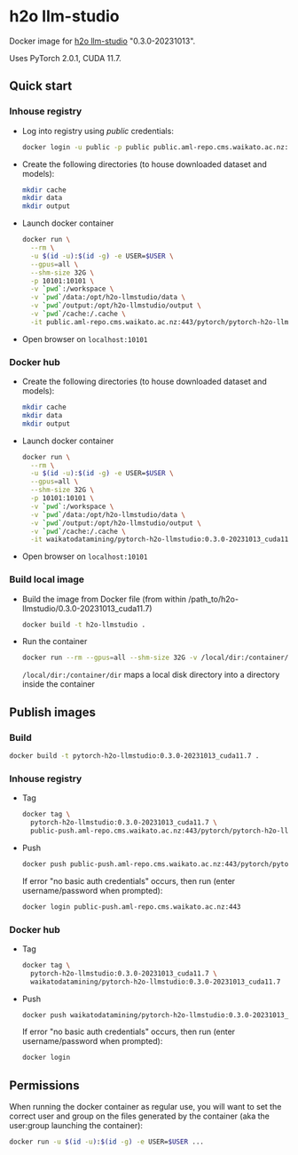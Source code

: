# h2o llm-studio

Docker image for [h2o llm-studio](https://github.com/h2oai/h2o-llmstudio) "0.3.0-20231013".

Uses PyTorch 2.0.1, CUDA 11.7.

## Quick start

### Inhouse registry

* Log into registry using *public* credentials:

  ```bash
  docker login -u public -p public public.aml-repo.cms.waikato.ac.nz:443 
  ```
  
* Create the following directories (to house downloaded dataset and models):

  ```bash
  mkdir cache
  mkdir data
  mkdir output
  ```

* Launch docker container

  ```bash
  docker run \
    --rm \
    -u $(id -u):$(id -g) -e USER=$USER \
    --gpus=all \
    --shm-size 32G \
    -p 10101:10101 \
    -v `pwd`:/workspace \
    -v `pwd`/data:/opt/h2o-llmstudio/data \
    -v `pwd`/output:/opt/h2o-llmstudio/output \
    -v `pwd`/cache:/.cache \
    -it public.aml-repo.cms.waikato.ac.nz:443/pytorch/pytorch-h2o-llmstudio:0.3.0-20231013_cuda11.7
  ```

* Open browser on `localhost:10101`


### Docker hub
  
* Create the following directories (to house downloaded dataset and models):

  ```bash
  mkdir cache
  mkdir data
  mkdir output
  ```

* Launch docker container

  ```bash
  docker run \
    --rm \
    -u $(id -u):$(id -g) -e USER=$USER \
    --gpus=all \
    --shm-size 32G \
    -p 10101:10101 \
    -v `pwd`:/workspace \
    -v `pwd`/data:/opt/h2o-llmstudio/data \
    -v `pwd`/output:/opt/h2o-llmstudio/output \
    -v `pwd`/cache:/.cache \
    -it waikatodatamining/pytorch-h2o-llmstudio:0.3.0-20231013_cuda11.7
  ```

* Open browser on `localhost:10101`


### Build local image

* Build the image from Docker file (from within /path_to/h2o-llmstudio/0.3.0-20231013_cuda11.7)

  ```bash
  docker build -t h2o-llmstudio .
  ```
  
* Run the container

  ```bash
  docker run --rm --gpus=all --shm-size 32G -v /local/dir:/container/dir -it h2o-llmstudio
  ```
  `/local/dir:/container/dir` maps a local disk directory into a directory inside the container


## Publish images

### Build

```bash
docker build -t pytorch-h2o-llmstudio:0.3.0-20231013_cuda11.7 .
```

### Inhouse registry  
  
* Tag

  ```bash
  docker tag \
    pytorch-h2o-llmstudio:0.3.0-20231013_cuda11.7 \
    public-push.aml-repo.cms.waikato.ac.nz:443/pytorch/pytorch-h2o-llmstudio:0.3.0-20231013_cuda11.7
  ```
  
* Push

  ```bash
  docker push public-push.aml-repo.cms.waikato.ac.nz:443/pytorch/pytorch-h2o-llmstudio:0.3.0-20231013_cuda11.7
  ```
  If error "no basic auth credentials" occurs, then run (enter username/password when prompted):
  
  ```bash
  docker login public-push.aml-repo.cms.waikato.ac.nz:443
  ```

### Docker hub  
  
* Tag

  ```bash
  docker tag \
    pytorch-h2o-llmstudio:0.3.0-20231013_cuda11.7 \
    waikatodatamining/pytorch-h2o-llmstudio:0.3.0-20231013_cuda11.7
  ```
  
* Push

  ```bash
  docker push waikatodatamining/pytorch-h2o-llmstudio:0.3.0-20231013_cuda11.7
  ```
  If error "no basic auth credentials" occurs, then run (enter username/password when prompted):
  
  ```bash
  docker login
  ```


## Permissions

When running the docker container as regular use, you will want to set the correct
user and group on the files generated by the container (aka the user:group launching
the container):

```bash
docker run -u $(id -u):$(id -g) -e USER=$USER ...
```
